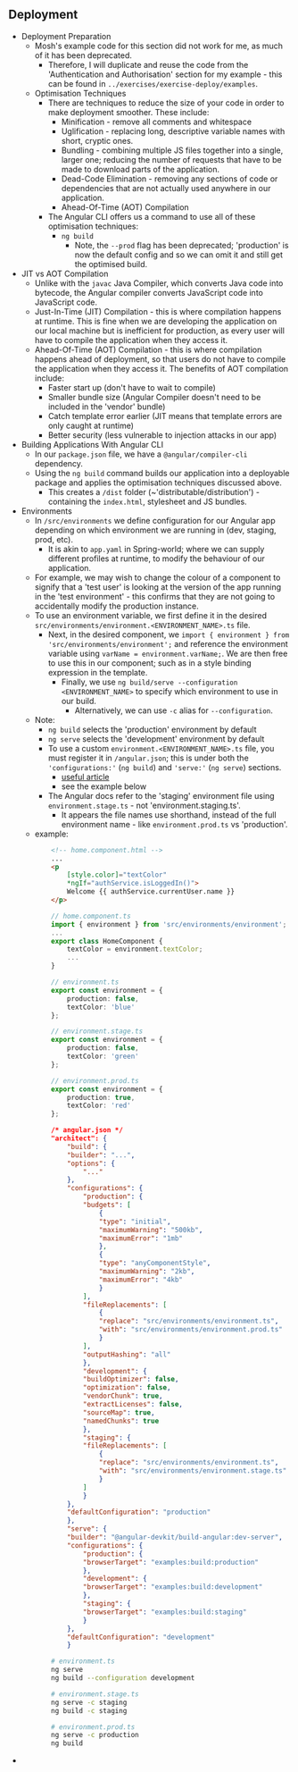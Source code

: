 ## Deployment
* Deployment Preparation
    * Mosh's example code for this section did not work for me, as much of it has been deprecated.
        * Therefore, I will duplicate and reuse the code from the 'Authentication and Authorisation' section for my example - this can be found in ```../exercises/exercise-deploy/examples```.
    * Optimisation Techniques 
        * There are techniques to reduce the size of your code in order to make deployment smoother. These include:
            * Minification - remove all comments and whitespace
            * Uglification - replacing long, descriptive variable names with short, cryptic ones.
            * Bundling - combining multiple JS files together into a single, larger one; reducing the number of requests that have to be made to download parts of the application.
            * Dead-Code Elimination - removing any sections of code or dependencies that are not actually used anywhere in our application.
            * Ahead-Of-Time (AOT) Compilation
        * The Angular CLI offers us a command to use all of these optimisation techniques: 
            * ```ng build```
                * Note, the ```--prod``` flag has been deprecated; 'production' is now the default config and so we can omit it and still get the optimised build.
* JIT vs AOT Compilation
    * Unlike with the ```javac``` Java Compiler, which converts Java code into bytecode, the Angular compiler converts JavaScript code into JavaScript code.
    * Just-In-Time (JIT) Compilation - this is where compilation happens at runtime. This is fine when we are developing the application on our local machine but is inefficient for production, as every user will have to compile the application when they access it. 
    * Ahead-Of-Time (AOT) Compilation - this is where compilation happens ahead of deployment, so that users do not have to compile the application when they access it. The benefits of AOT compilation include:
        * Faster start up (don't have to wait to compile)
        * Smaller bundle size (Angular Compiler doesn't need to be included in the 'vendor' bundle)
        * Catch template error earlier (JIT means that template errors are only caught at runtime)
        * Better security (less vulnerable to injection attacks in our app)
* Building Applications With Angular CLI
    * In our ```package.json``` file, we have a ```@angular/compiler-cli``` dependency.
    * Using the ```ng build``` command builds our application into a deployable package and applies the optimisation techniques discussed above. 
        * This creates a ```/dist``` folder (~'distributable/distribution') - containing the ```index.html```, stylesheet and JS bundles.
* Environments
    * In ```/src/environments``` we define configuration for our Angular app depending on which environment we are running in (dev, staging, prod, etc).
        * It is akin to ```app.yaml``` in Spring-world; where we can supply different profiles at runtime, to modify the behaviour of our application.
    * For example, we may wish to change the colour of a component to signify that a 'test user' is looking at the version of the app running in the 'test environment' - this confirms that they are not going to accidentally modify the production instance.
    * To use an environment variable, we first define it in the desired ```src/environments/environment.<ENVIRONMENT_NAME>.ts``` file.
        * Next, in the desired component, we ```import { environment } from 'src/environments/environment';``` and reference the environment variable using ```varName = environment.varName;```. We are then free to use this in our component; such as in a style binding expression in the template.
            * Finally, we use ```ng build/serve --configuration <ENVIRONMENT_NAME>``` to specify which environment to use in our build. 
                * Alternatively, we can use ```-c``` alias for ```--configuration```.
    * Note:
        * ```ng build``` selects the 'production' environment by default
        * ```ng serve``` selects the 'development' environment by default
        * To use a custom ```environment.<ENVIRONMENT_NAME>.ts``` file, you must register it in ```/angular.json```; this is under both the ```'configurations:'``` (```ng build```) and ```'serve:'``` (```ng serve```) sections.
            * [useful article](https://www.freakyjolly.com/how-to-add-create-new-environments-in-angular-12-application/)
            * see the example below
        * The Angular docs refer to the 'staging' environment file using ```environment.stage.ts``` - not 'environment.staging.ts'.
            * It appears the file names use shorthand, instead of the full environment name - like ```environment.prod.ts``` vs 'production'.
    * example:
        ```html
            <!-- home.component.html -->
            ...
            <p 
                [style.color]="textColor"
                *ngIf="authService.isLoggedIn()">
                Welcome {{ authService.currentUser.name }}
            </p>
        ```
        ```typescript
            // home.component.ts
            import { environment } from 'src/environments/environment';
            ...
            export class HomeComponent {
                textColor = environment.textColor;
                ...
            }

            // environment.ts
            export const environment = {
                production: false,
                textColor: 'blue'
            };

            // environment.stage.ts
            export const environment = {
                production: false,
                textColor: 'green'
            };

            // environment.prod.ts
            export const environment = {
                production: true,
                textColor: 'red'
            };
        ```
        ```json
            /* angular.json */
            "architect": {
                "build": {
                "builder": "...",
                "options": {
                    "..."
                },
                "configurations": {
                    "production": {
                    "budgets": [
                        {
                        "type": "initial",
                        "maximumWarning": "500kb",
                        "maximumError": "1mb"
                        },
                        {
                        "type": "anyComponentStyle",
                        "maximumWarning": "2kb",
                        "maximumError": "4kb"
                        }
                    ],
                    "fileReplacements": [
                        {
                        "replace": "src/environments/environment.ts",
                        "with": "src/environments/environment.prod.ts"
                        }
                    ],
                    "outputHashing": "all"
                    },
                    "development": {
                    "buildOptimizer": false,
                    "optimization": false,
                    "vendorChunk": true,
                    "extractLicenses": false,
                    "sourceMap": true,
                    "namedChunks": true
                    },
                    "staging": {
                    "fileReplacements": [
                        {
                        "replace": "src/environments/environment.ts",
                        "with": "src/environments/environment.stage.ts"
                        }
                    ]
                    }
                },
                "defaultConfiguration": "production"
                },
                "serve": {
                "builder": "@angular-devkit/build-angular:dev-server",
                "configurations": {
                    "production": {
                    "browserTarget": "examples:build:production"
                    },
                    "development": {
                    "browserTarget": "examples:build:development"
                    },
                    "staging": {
                    "browserTarget": "examples:build:staging"
                    }
                },
                "defaultConfiguration": "development"
                }
        ```
        ```bash
            # environment.ts
            ng serve 
            ng build --configuration development

            # environment.stage.ts
            ng serve -c staging 
            ng build -c staging 

            # environment.prod.ts
            ng serve -c production 
            ng build 
        ```
* 


